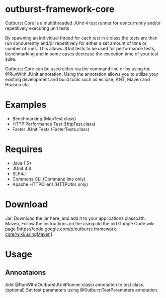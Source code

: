 outburst-framework-core
=======================

Outburst Core is a multithreaded JUnit 4 test runner for concurrently and/or repetitively executing unit tests

By spawning an individual thread for each test in a class the tests are then run concurrently and/or repetitively for either a set amount of time or number of runs. This allows JUnit tests to be used for performance tests, benchmarking and in some cases decrease the execution time of your test suite.

Outburst Core can be used either via the command line or by using the @RunWith JUnit annotation. Using the annotation allows you to utilize your existing development and build tools such as eclipse, ANT, Maven and Hudson etc.

# Examples
* Benchmarking (MapTest.class)
* HTTP Performance Test (HttpTest.class)
* Faster JUnit Tests (FasterTests.class)

# Requires
* Java 1.5+
* JUnit 4.8
* SLF4J
* Commons CLI (Command line only)
* Apache HTTPClient (HTTPUtils only)

# Download
Jar, Download the jar here, and add it to your applications classpath.
Maven, Follow the instructions on the using old the old Google Code wiki page [https://code.google.com/p/outburst-framework-core/wiki/usingMaven].

# Usage

## Annoataions
Add @RunWith(OutburstJUnitRunner.class) annotation to test class.
(optional) Set test parameters using @OutburstTestParameters annotation.